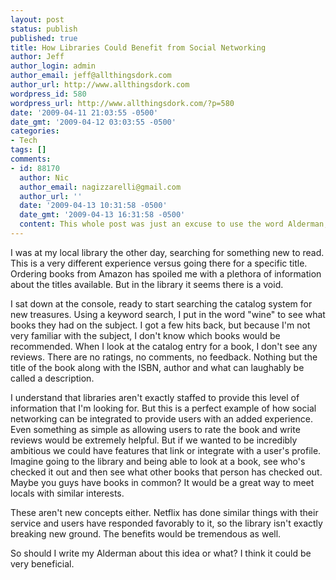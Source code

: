 ```yaml
---
layout: post
status: publish
published: true
title: How Libraries Could Benefit from Social Networking
author: Jeff
author_login: admin
author_email: jeff@allthingsdork.com
author_url: http://www.allthingsdork.com
wordpress_id: 580
wordpress_url: http://www.allthingsdork.com/?p=580
date: '2009-04-11 21:03:55 -0500'
date_gmt: '2009-04-12 03:03:55 -0500'
categories:
- Tech
tags: []
comments:
- id: 88170
  author: Nic
  author_email: nagizzarelli@gmail.com
  author_url: ''
  date: '2009-04-13 10:31:58 -0500'
  date_gmt: '2009-04-13 16:31:58 -0500'
  content: This whole post was just an excuse to use the word Alderman, wasn't it?
---
```

<p>I was at my local library the other day, searching for something new to read. This is a very different experience versus going there for a specific title. Ordering books from Amazon has spoiled me with a plethora of information about the titles available. But in the library it seems there is a void.</p>
<p>I sat down at the console, ready to start searching the catalog system for new treasures. Using a keyword search, I put in the word "wine" to see what books they had on the subject. I got a few hits back, but because I'm not very familiar with the subject, I don't know which books would be recommended. When I look at the catalog entry for a book, I don't see any reviews. There are no ratings, no comments, no feedback. Nothing but the title of the book along with the ISBN, author and what can laughably be called a description. </p>
<p>I understand that libraries aren't exactly staffed to provide this level of information that I'm looking for. But this is a perfect example of how social networking can be integrated to provide users with an added experience. Even something as simple as allowing users to rate the book and write reviews would be extremely helpful. But if we wanted to be incredibly ambitious we could have features that link or integrate with a user's profile. Imagine going to the library and being able to look at a book, see who's checked it out and then see what other books that person has checked out. Maybe you guys have books in common? It would be a great way to meet locals with similar interests. </p>
<p>These aren't new concepts either. Netflix has done similar things with their service and users have responded favorably to it, so the library isn't exactly breaking new ground. The benefits would be tremendous as well.</p>
<p>So should I write my Alderman about this idea or what? I think it could be very beneficial.</p>
